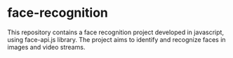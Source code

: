# face-recognition
This repository contains a face recognition project developed in javascript, using face-api.js library. The project aims to identify and recognize faces in images and video streams.
